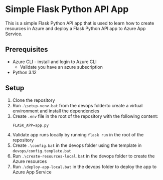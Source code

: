 # Simple Flask Python API App

This is a simple Flask Python API app that is used to learn how to create resources in Azure and deploy a Flask Python API app to Azure App Service.

## Prerequisites

- Azure CLI - install and login to Azure CLI
    - Validate you have an azure subscription
- Python 3.12

## Setup

1. Clone the repository
2. Run `.\setup-venv.bat` from the devops folderto create a virtual environment and install the dependencies
3. Create `.env` file in the root of the repository with the following content:
    ``` 
    FLASK_APP=app.py
    ```
5. Validate app runs locally by running `flask run` in the root of the repository
6. Create `.\config.bat` in the devops folder using the template in `devops/config.template.bat`
7. Run `.\create-resources-local.bat` in the devops folder to create the Azure resources
8. Run `.\deploy-app-local.bat` in the devops folder to deploy the app to Azure App Service
